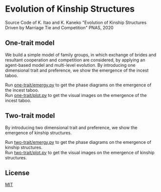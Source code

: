 # Evolution of Kinship Structures
Source Code of K. Itao and K. Kaneko "Evolution of Kinship Structures Driven by Marriage Tie and Competition" PNAS, 2020

## One-trait model
We build a simple model of family groups, in which exchange of brides and resultant cooperation and competition are considered, by applying an agent-based model and multi-level evolution. By introducing one dimensional trait and preference, we show the emergence of the incest taboo.

Run [one-trait/emergy.py](one-trait/emerge.py) to get the phase diagrams on the emergence of the incest taboo.  
Run [one-trait/plot.py](one-trait/plot.py) to get the visual images on the emergence of the incest taboo.

## Two-trait model
By introducing two dimensional trait and preference, we show the emergence of kinship structures.

Run [two-trait/emergy.py](two-trait/emerge.py) to get the phase diagrams on the emergence of kinship structures.  
Run [two-trait/plot.py](two-trait/plot.py) to get the visual images on the emergence of kinship structures.

## License
[MIT](LICENSE)
